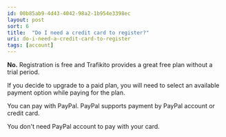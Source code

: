 ```yaml
---
id: 00b85ab9-4d43-4042-98a2-1b954e3398ec
layout: post
sort: 6
title:  "Do I need a credit card to register?"
uri: do-i-need-a-credit-card-to-register
tags: [account]
---
```


**No.** Registration is free and Trafikito provides a great free plan without a trial period. 

If you decide to upgrade to a paid plan, you will need to select an available payment option while paying for the plan.

You can pay with PayPal. PayPal supports payment by PayPal account or credit card. 

<!--more-->

You don't need PayPal account to pay with your card.

